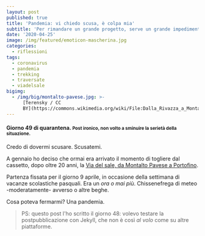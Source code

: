 ```yaml
---
layout: post
published: true
title: 'Pandemia: vi chiedo scusa, è colpa mia'
subtitle: 'Per rimandare un grande progetto, serve un grande impedimento.'
date: '2020-04-25'
image: /img/featured/emoticon-mascherina.jpg
categories:
  - riflessioni
tags:
  - coronavirus
  - pandemia
  - trekking
  - traversate
  - viadelsale
bigimg:
  - /img/big/montalto-pavese.jpg: >-
      [Terensky / CC
      BY](https://commons.wikimedia.org/wiki/File:Dalla_Rivazza_a_Montalto_Pavese_-_panoramio.jpg)
---
```


#### Giorno 49 di quarantena. <small>Post ironico, non volto a sminuire la serietà della situazione.</small>

Credo di dovermi scusare.
Scusatemi.

A gennaio ho deciso che ormai era arrivato il momento di togliere dal cassetto, dopo oltre 20 anni, la [Via del sale, da Montalto Pavese a Portofino](/escursioni/via-del-sale).

Partenza fissata per il giorno 9 aprile, in occasione della settimana di vacanze scolastiche pasquali.
Era un *ora o mai più*. Chissenefrega di meteo -moderatamente- avverso o altre beghe.

Cosa poteva fermarmi? Una pandemia.

> PS: questo post l'ho scritto il giorno 48: volevo testare la postpubblicazione con Jekyll, che non è così *al volo* come su altre piattaforme.
